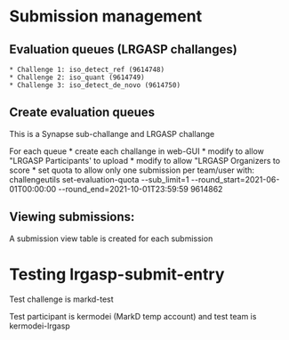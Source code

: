 # Submission management

## Evaluation queues (LRGASP challanges)
    * Challenge 1: iso_detect_ref (9614748)
    * Challenge 2: iso_quant (9614749)
    * Challenge 3: iso_detect_de_novo (9614750)

## Create evaluation queues
This is a Synapse sub-challange and LRGASP challange

For each queue
    * create each challange in web-GUI
    * modify to allow "LRGASP Participants' to upload
    * modify to allow "LRGASP Organizers to score
    * set quota to allow only one submission per team/user with:
      challengeutils set-evaluation-quota --sub_limit=1 --round_start=2021-06-01T00:00:00 --round_end=2021-10-01T23:59:59 9614862

## Viewing submissions:
A submission view table is created for each submission


# Testing lrgasp-submit-entry

Test challenge is markd-test

Test participant is kermodei (MarkD temp account) and test team is kermodei-lrgasp
